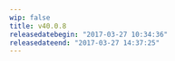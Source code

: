 ```yaml
---
wip: false
title: v40.0.8
releasedatebegin: "2017-03-27 10:34:36"
releasedateend: "2017-03-27 14:37:25"
---
```

